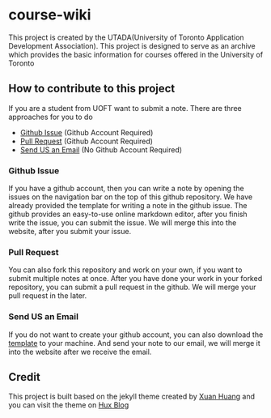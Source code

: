 # course-wiki
This project is created by the UTADA(University of Toronto Application Development Association).  This project is designed to serve as an archive which provides the
basic information for courses offered in the University of Toronto

## How to contribute to this project
If you are a student from UOFT want to submit a note.  There are three approaches for you to do
+ [Github Issue](#Github-Issue) (Github Account Required)
+ [Pull Request](#Pull-Request) (Github Account Required)
+ [Send US an Email](Send-US-an-Email) (No Github Account Required)

### Github Issue
If you have a github account, then you can write a note by opening the issues on the navigation bar on the top of this github repository.  We have already provided
the template for writing a note in the github issue.  The github provides an easy-to-use online markdown editor, after you finish write the issue, you can submit 
the issue.  We will merge this into the website, after you submit your issue.

### Pull Request
You can also fork this repository and work on your own, if you want to submit multiple notes at once.  After you have done your work in your forked repository, you
can submit a pull request in the github.  We will merge your pull request in the later.

### Send US an Email
If you do not want to create your github account, you can also download the [template](template/template.md) to your machine.  And send your note to our email, we will merge
it into the website after we receive the email.

## Credit
This project is built based on the jekyll theme created by [Xuan Huang](https://github.com/Huxpro) and you can visit the theme on [Hux Blog](https://github.com/Huxpro/huxpro.github.io) 
